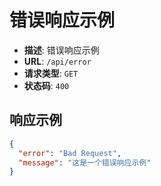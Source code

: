 # 错误响应示例

- **描述**: 错误响应示例
- **URL**: `/api/error`
- **请求类型**: `GET`
- **状态码**: `400`

## 响应示例

```json
{
  "error": "Bad Request",
  "message": "这是一个错误响应示例"
}
```
